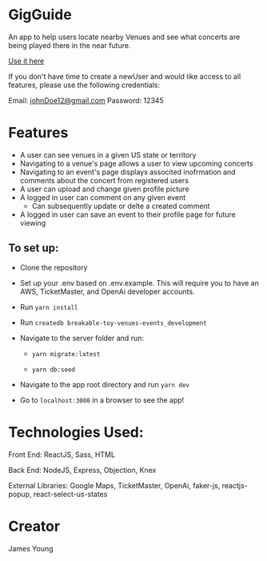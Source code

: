# GigGuide

An app to help users locate nearby Venues and see what concerts are being played there in the near future.

[Use it here](https://breakable-toy-venues-events.herokuapp.com/)

If you don't have time to create a newUser and would like access to all features, please use the following credentials:

Email: johnDoe12@gmail.com
Password: 12345

# Features

- A user can see venues in a given US state or territory
- Navigating to a venue's page allows a user to view upcoming concerts
- Navigating to an event's page displays associted inofrmation and comments about the concert from registered users
- A user can upload and change given profile picture
- A logged in user can comment on any given event
  - Can subsequently update or delte a created comment
- A logged in user can save an event to their profile page for future viewing

## To set up:

  - Clone the repository

  - Set up your .env based on .env.example. This will require you to have an AWS, TicketMaster, and OpenAi developer accounts.

  - Run `yarn install`

  - Run `createdb breakable-toy-venues-events_development`

  - Navigate to the server folder and run:

    * `yarn migrate:latest`

    * `yarn db:seed`

  - Navigate to the app root directory and run `yarn dev`

  - Go to `localhost:3000` in a browser to see the app!

# Technologies Used: 

Front End: ReactJS, Sass, HTML

Back End: NodeJS, Express, Objection, Knex

External Libraries: Google Maps, TicketMaster, OpenAi, faker-js, reactjs-popup, react-select-us-states

# Creator
James Young
